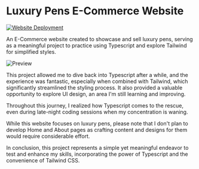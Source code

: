 # Luxury Pens E-Commerce Website

[![Website Deployment](https://img.shields.io/badge/Deploy-View%20Website-blue)](https://kirill-cherepanov.github.io/luxury-pens-e-commerce/)

An E-Commerce website created to showcase and sell luxury pens, serving as a meaningful project to practice using Typescript and explore Tailwind for simplified styles.

![Preview](https://github.com/Kirill-Cherepanov/luxury-pens-e-commerce/assets/52123816/24ed10c6-7f93-4dfa-8e2b-0c2a2163090b)

This project allowed me to dive back into Typescript after a while, and the experience was fantastic, especially when combined with Tailwind, which significantly streamlined the styling process. It also provided a valuable opportunity to explore UI design, an area I'm still learning and improving.

Throughout this journey, I realized how Typescript comes to the rescue, even during late-night coding sessions when my concentration is waning.

While this website focuses on luxury pens, please note that I don't plan to develop Home and About pages as crafting content and designs for them would require considerable effort.

In conclusion, this project represents a simple yet meaningful endeavor to test and enhance my skills, incorporating the power of Typescript and the convenience of Tailwind CSS.
